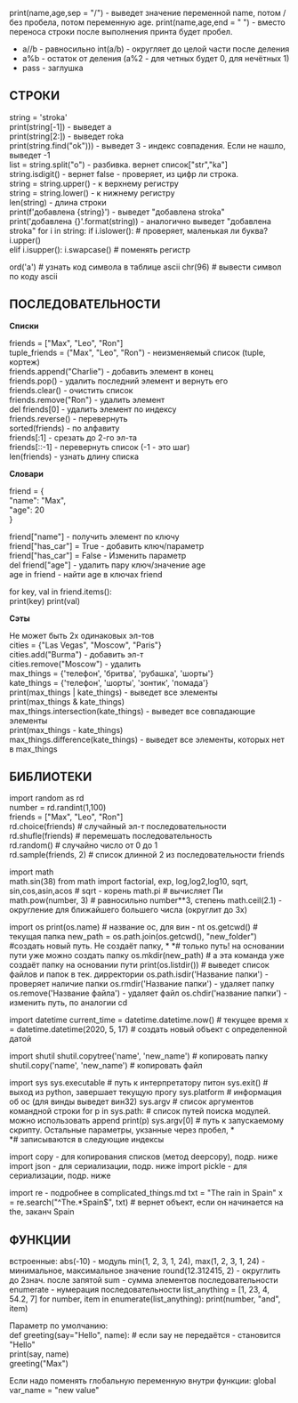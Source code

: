 print(name,age,sep = "/") - выведет значение переменной name, потом / без пробела, потом переменную age.
print(name,age,end = " ") - вместо переноса строки после выполнения принта будет пробел.
- a//b - равносильно int(a/b) - округляет до целой части после деления
- a%b - остаток от деления (a%2 - для четных будет 0, для нечётных 1)
- pass - заглушка

## СТРОКИ

string = 'stroka'  
print(string[-1]) - выведет a  
print(string[2:]) - выведет roka  
print(string.find("ok"))) - выведет 3 - индекс совпадения. Если не нашло, выведет -1  
list = string.split("o") - разбивка. вернет список["str","ka"]  
string.isdigit() - вернет false - проверяет, из цифр ли строка.  
string = string.upper() - к верхнему регистру  
string = string.lower() - к нижнему регистру  
len(string) - длина строки  
print(f'добавлена {string}') - выведет "добавлена stroka"  
print('добавлена {}'.format(string)) - аналогично выведет "добавлена stroka"
for i in string:
    if i.islower(): # проверяет, маленькая ли буква? 
        i.upper()   
    elif i.isupper():
        i.swapcase() # поменять регистр

ord('a') # узнать код символа в таблице ascii
chr(96) # вывести символ по коду ascii

## ПОСЛЕДОВАТЕЛЬНОСТИ

********Списки********

friends = ["Max", "Leo", "Ron"]  
tuple_friends = ("Max", "Leo", "Ron") - неизменяемый список (tuple, кортеж)  
friends.append("Charlie") - добавить элемент в конец  
friends.pop() - удалить последний элемент и вернуть его  
friends.clear() - очистить список  
friends.remove("Ron") - удалить элемент  
del friends[0] - удалить элемент по индексу  
friends.reverse() - перевернуть  
sorted(friends) - по алфавиту  
friends[:1] - срезать до 2-го эл-та  
friends[::-1] - перевернуть список (-1 - это шаг)  
len(friends) - узнать длину списка  


********Словари********


friend = {  
    "name": "Max",  
    "age": 20  
}

friend["name"] - получить элемент по ключу  
friend["has_car"] = True - добавить ключ/параметр  
friend["has_car"] = False - Изменить параметр  
del friend["age"] - удалить пару ключ/значение age  
age in friend - найти age в ключах friend  

for key, val in friend.items():  
    print(key)
    print(val)

**********Сэты**********

Не может быть 2х одинаковых эл-тов  
cities = {"Las Vegas", "Moscow", "Paris"}  
cities.add("Burma") - добавить эл-т  
cities.remove("Moscow") - удалить  
max_things = {'телефон', 'бритва', 'рубашка', 'шорты'}  
kate_things = {'телефон', 'шорты', 'зонтик', 'помада'}  
print(max_things | kate_things) - выведет все элементы  
print(max_things & kate_things)   
max_things.intersection(kate_things) - выведет все совпадающие элементы  
print(max_things - kate_things)  
max_things.difference(kate_things) - выведет все элементы, которых нет в max_things  

## БИБЛИОТЕКИ
import random as rd  
number = rd.randint(1,100)  
friends = ["Max", "Leo", "Ron"]  
rd.choice(friends) # случайный эл-т последовательности  
rd.shufle(friends) # перемешать последовательность  
rd.random() # случайно число от 0 до 1  
rd.sample(friends, 2) # список длинной 2 из последовательности friends  

import math  
math.sin(38)
from math import factorial, exp, log,log2,log10, sqrt, sin,cos,asin,acos # sqrt - корень
math.pi # вычисляет Пи
math.pow(number, 3) # равносильно number**3, степень
math.ceil(2.1) - округление для ближайшего большего числа (округлит до 3х) 

import os
print(os.name) # название ос, для вин - nt
os.getcwd() # текущая папка
new_path = os.path.join(os.getcwd(), "new_folder") #создать новый путь. Не создаёт папку, *
*#  только путь! на основании пути уже можно создать папку
os.mkdir(new_path) # а эта команда уже создаёт папку на основании пути
print(os.listdir()) # выведет список файлов и папок в тек. дирректории
os.path.isdir('Название папки') - проверяет наличие папки
os.rmdir('Название папки') - удаляет папку
os.remove('Название файла') - удаляет файл
os.chdir('название папки') - изменить путь, по аналогии cd

import datetime
current_time = datetime.datetime.now() # текущее время
x = datetime.datetime(2020, 5, 17) # создать новый объект с определенной датой

import shutil
shutil.copytree('name', 'new_name') # копировать папку
shutil.copy('name', 'new_name') # копировать файл


import sys
sys.executable # путь к интерпретатору питон
sys.exit() # выход из python, завершает текущую прогу
sys.platform  # информация об ос (для винды выведет вин32)
sys.argv # список аргументов командной строки
for p in sys.path: # список путей поиска модулей. можно использовать append
    print(p)
sys.argv[0] # путь к запускаемому скрипту. Остальные параметры, укзанные через пробел, *  
*# записываются в следующие индексы

import copy - для копирования списков (метод deepcopy), подр. ниже
import json - для сериализации, подр. ниже
import pickle - для сериализации, подр. ниже

import re - подробнее в complicated_things.md
txt = "The rain in Spain"
x = re.search("^The.*Spain$", txt) # вернет объект, если он начинается на the, заканч Spain
## ФУНКЦИИ
встроенные:
abs(-10) - модуль
min(1, 2, 3, 1, 24), max(1, 2, 3, 1, 24) - минимальное, максимальное значение
round(12.312415, 2) - округлить до 2знач. после запятой
sum - сумма элементов последовательности
enumerate - нумерация последовательности
list_anything = [1, 23, 4, 54.2, 7]
for number, item in enumerate(list_anything):
    print(number, "and", item)
   
Параметр по умолчанию:  
def greeting(say="Hello", name): # если say не передаётся - становится "Hello"  
    print(say, name)  
greeting("Max")

Если надо поменять глобальную переменную внутри функции:
global var_name = "new value"

